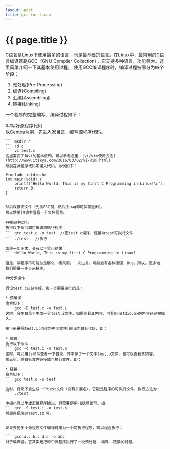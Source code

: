 ```yaml
---
layout: post
title: gcc for Linux
---
```


{{ page.title }}
===============

C语言是Linux下使用最多的语言，也是最基础的语言。在Linux中，最常用的C语言编译器是GCC（GNU Compiler Collection），它支持多种语言，功能强大。这里简单介绍一下其基本使用过程。
使用GCC编译程序时，编译过程被细分为四个阶段：
1. 预处理(Pre-Processing)   
2. 编译(Compiling)   
3. 汇编(Assembling)   
4. 链接(Linking）   

一个程序的完整编写、编译过程如下：      

##写好源程序代码   
以Centos为例，先进入家目录，编写源程序代码。   
``` cd /home     
``` mkdir c   
``` cd c   
``` vi test.c     
这里需要了解vi的基本使用，可以参考这里：[vi/vim使用方法](http://www.itskys.com/2016/03/02/vi-vim.html)
然后在源程序代码中输入代码，示例如下：   
```   
	#include <stdio.h>
	int main(void) {
		printf("Hello World, This is my first C Programming in Linux!\n");
		return 0;
	}
```   

然后保存该文件（先按ESC键，然后按:wq即可保存退出）。   
可以使用ls命令查看一下文件信息。   

##编译并运行   
执行以下命令即可编译和执行程序：   
``` gcc test.c -o test  //把test.c编译、链接为test可执行文件    
``` ./test   //执行   

如果一切正常，会有以下显示结果：  
``` Hello World, This is my first C Programming in Linux!   

但是，写程序不可能总是那么一帆风顺，一次过关，可能会有各种错误、Bug，所以，更多地，我们需要一步步来操作。

##分步操作

假设test.c已经写好，第一步需要进行的是：

* 预编译
命令如下：
``` gcc -E test.c -o test.i   
这时，会在目录下生成一个test.i文件，如果查看其内容，可看到<stdio.h>的内容已经被插入。

接下来要把test.i(也称为中间文件)编译为目标代码，即：

* 编译
执行以下命令：
``` gcc -c test.i -o test.o   
这时，可以用ls命令查看一下目录，其中多了一个文件test.o文件，也可以查看其内容。
第三步，将目标文件链接成可执行文件，即：

* 链接
命令如下：
``` gcc test.o -o test  

这时，目录下会生成一个test文件（没有扩展名），它就是程序的可执行文件，执行方法为：
``` ./test   

中间也可以生成汇编程序输出，只需要使用-S选项即可。如:
``` gcc -S test.i -o test.s   
然后再把编译test.s即可。


如果要把多个源程序文件编译链接为一个可执行程序，可以组合执行：

``` gcc a.c b.c d.c -o abc  
对于编译器，它其实是把每个源程序执行了一次预处理--编译--链接的过程。








